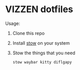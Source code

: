 # VIZZEN dotfiles

Usage:

1. Clone this repo
2. Install [stow](https://repology.org/project/stow/versions) on your system
3. Stow the things that you need

   `stow waybar kitty diflgapy`

